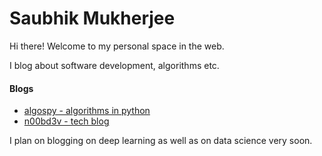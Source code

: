 # Saubhik Mukherjee


Hi there!
Welcome to my personal space in the web.

I blog about software development, algorithms etc.

#### Blogs
* [algospy - algorithms in python](https://saubhik.github.io/algospy)
* [n00bd3v - tech blog](/software_development/index.md)

I plan on blogging on deep learning as well as on data science
very soon.

